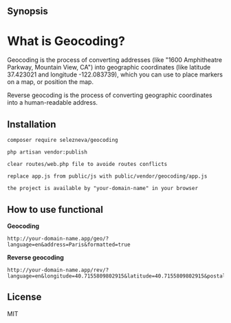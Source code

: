 ## Synopsis

# What is Geocoding?

Geocoding is the process of converting addresses (like "1600 Amphitheatre Parkway, Mountain View, CA") into geographic coordinates (like latitude 37.423021 and longitude -122.083739), which you can use to place markers on a map, or position the map.

Reverse geocoding is the process of converting geographic coordinates into a human-readable address.

## Installation
```
composer require selezneva/geocoding
```
```
php artisan vendor:publish
```
```
clear routes/web.php file to avoide routes conflicts
```
```
replace app.js from public/js with public/vendor/geocoding/app.js
```
```
the project is available by "your-domain-name" in your browser 
```
## How to use functional 
**Geocoding**
```
http://your-domain-name.app/geo/?language=en&address=Paris&formatted=true
```
**Reverse geocoding**
``` 
http://your-domain-name.app/rev/?language=en&longitude=40.7155809802915&latitude=40.7155809802915&postalCode=true
```
## License

MIT
